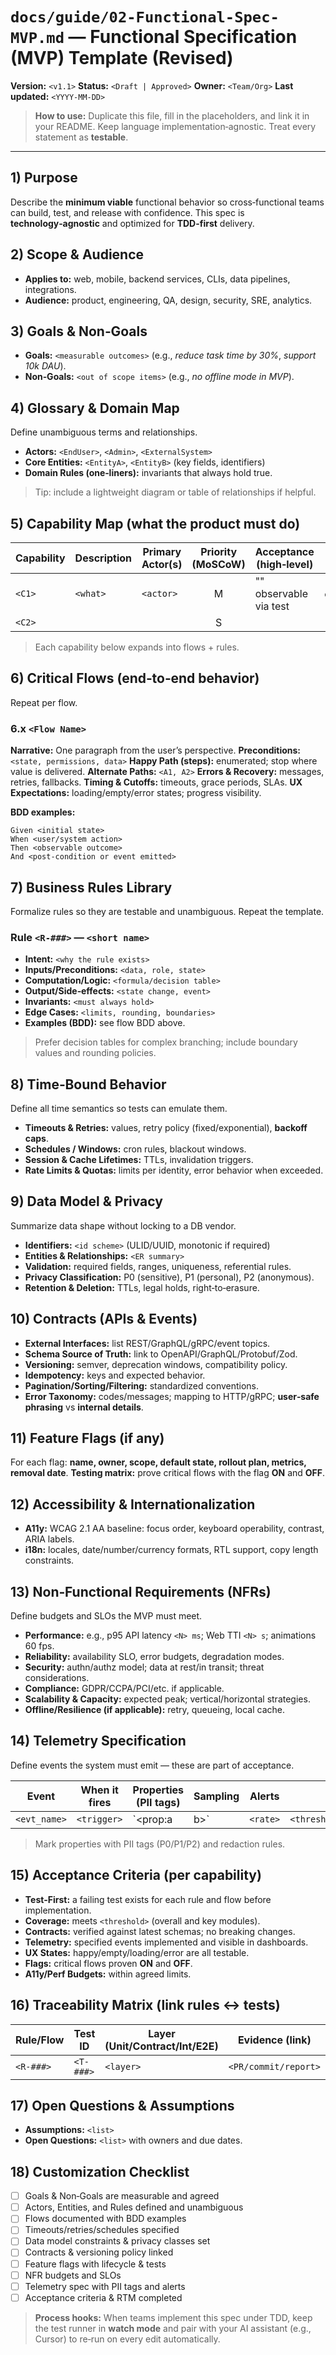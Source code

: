 # `docs/guide/02-Functional-Spec-MVP.md` — Functional Specification (MVP) Template **(Revised)**

**Version:** `<v1.1>`
**Status:** `<Draft | Approved>`
**Owner:** `<Team/Org>`
**Last updated:** `<YYYY-MM-DD>`

> **How to use:** Duplicate this file, fill in the placeholders, and link it in your README. Keep language implementation‑agnostic. Treat every statement as **testable**.

---

## 1) Purpose

Describe the **minimum viable** functional behavior so cross‑functional teams can build, test, and release with confidence. This spec is **technology‑agnostic** and optimized for **TDD-first** delivery.

## 2) Scope & Audience

* **Applies to:** web, mobile, backend services, CLIs, data pipelines, integrations.
* **Audience:** product, engineering, QA, design, security, SRE, analytics.

## 3) Goals & Non‑Goals

* **Goals:** `<measurable outcomes>` (e.g., *reduce task time by 30%*, *support 10k DAU*).
* **Non‑Goals:** `<out of scope items>` (e.g., *no offline mode in MVP*).

## 4) Glossary & Domain Map

Define unambiguous terms and relationships.

* **Actors:** `<EndUser>`, `<Admin>`, `<ExternalSystem>`
* **Core Entities:** `<EntityA>`, `<EntityB>` (key fields, identifiers)
* **Domain Rules (one‑liners):** invariants that always hold true.

> Tip: include a lightweight diagram or table of relationships if helpful.

## 5) Capability Map (what the product must do)

| Capability | Description | Primary Actor(s) | Priority (MoSCoW) | Acceptance (high‑level)         | Telemetry (event names)            |
| ---------- | ----------- | ---------------- | :---------------: | ------------------------------- | ---------------------------------- |
| `<C1>`     | `<what>`    | `<actor>`        |         M         | "<outcome>" observable via test | `c1_started`,`c1_done`,`c1_failed` |
| `<C2>`     |             |                  |         S         |                                 |                                    |

> Each capability below expands into flows + rules.

## 6) Critical Flows (end‑to‑end behavior)

Repeat per flow.

### 6.x `<Flow Name>`

**Narrative:** One paragraph from the user’s perspective.
**Preconditions:** `<state, permissions, data>`
**Happy Path (steps):** enumerated; stop where value is delivered.
**Alternate Paths:** `<A1, A2>`
**Errors & Recovery:** messages, retries, fallbacks.
**Timing & Cutoffs:** timeouts, grace periods, SLAs.
**UX Expectations:** loading/empty/error states; progress visibility.

**BDD examples:**

```
Given <initial state>
When <user/system action>
Then <observable outcome>
And <post-condition or event emitted>
```

## 7) Business Rules Library

Formalize rules so they are testable and unambiguous. Repeat the template.

### Rule `<R-###>` — `<short name>`

* **Intent:** `<why the rule exists>`
* **Inputs/Preconditions:** `<data, role, state>`
* **Computation/Logic:** `<formula/decision table>`
* **Output/Side‑effects:** `<state change, event>`
* **Invariants:** `<must always hold>`
* **Edge Cases:** `<limits, rounding, boundaries>`
* **Examples (BDD):** see flow BDD above.

> Prefer decision tables for complex branching; include boundary values and rounding policies.

## 8) Time‑Bound Behavior

Define all time semantics so tests can emulate them.

* **Timeouts & Retries:** values, retry policy (fixed/exponential), **backoff caps**.
* **Schedules / Windows:** cron rules, blackout windows.
* **Session & Cache Lifetimes:** TTLs, invalidation triggers.
* **Rate Limits & Quotas:** limits per identity, error behavior when exceeded.

## 9) Data Model & Privacy

Summarize data shape without locking to a DB vendor.

* **Identifiers:** `<id scheme>` (ULID/UUID, monotonic if required)
* **Entities & Relationships:** `<ER summary>`
* **Validation:** required fields, ranges, uniqueness, referential rules.
* **Privacy Classification:** P0 (sensitive), P1 (personal), P2 (anonymous).
* **Retention & Deletion:** TTLs, legal holds, right‑to‑erasure.

## 10) Contracts (APIs & Events)

* **External Interfaces:** list REST/GraphQL/gRPC/event topics.
* **Schema Source of Truth:** link to OpenAPI/GraphQL/Protobuf/Zod.
* **Versioning:** semver, deprecation windows, compatibility policy.
* **Idempotency:** keys and expected behavior.
* **Pagination/Sorting/Filtering:** standardized conventions.
* **Error Taxonomy:** codes/messages; mapping to HTTP/gRPC; **user‑safe phrasing** vs **internal details**.

## 11) Feature Flags (if any)

For each flag: **name, owner, scope, default state, rollout plan, metrics, removal date**.
**Testing matrix:** prove critical flows with the flag **ON** and **OFF**.

## 12) Accessibility & Internationalization

* **A11y:** WCAG 2.1 AA baseline: focus order, keyboard operability, contrast, ARIA labels.
* **i18n:** locales, date/number/currency formats, RTL support, copy length constraints.

## 13) Non‑Functional Requirements (NFRs)

Define budgets and SLOs the MVP must meet.

* **Performance:** e.g., p95 API latency `<N> ms`; Web TTI `<N> s`; animations 60 fps.
* **Reliability:** availability SLO, error budgets, degradation modes.
* **Security:** authn/authz model; data at rest/in transit; threat considerations.
* **Compliance:** GDPR/CCPA/PCI/etc. if applicable.
* **Scalability & Capacity:** expected peak; vertical/horizontal strategies.
* **Offline/Resilience (if applicable):** retry, queueing, local cache.

## 14) Telemetry Specification

Define events the system must emit — these are part of acceptance.

| Event        | When it fires | Properties (PII tags) | Sampling | Alerts   |               |
| ------------ | ------------- | --------------------- | -------- | -------- | ------------- |
| `<evt_name>` | `<trigger>`   | \`\<prop\:a           | b>\`     | `<rate>` | `<threshold>` |

> Mark properties with PII tags (P0/P1/P2) and redaction rules.

## 15) Acceptance Criteria (per capability)

* **Test‑First:** a failing test exists for each rule and flow before implementation.
* **Coverage:** meets `<threshold>` (overall and key modules).
* **Contracts:** verified against latest schemas; no breaking changes.
* **Telemetry:** specified events implemented and visible in dashboards.
* **UX States:** happy/empty/loading/error are all testable.
* **Flags:** critical flows proven **ON** and **OFF**.
* **A11y/Perf Budgets:** within agreed limits.

## 16) Traceability Matrix (link rules ↔ tests)

| Rule/Flow | Test ID   | Layer (Unit/Contract/Int/E2E) | Evidence (link)      |
| --------- | --------- | ----------------------------- | -------------------- |
| `<R-###>` | `<T-###>` | `<layer>`                     | `<PR/commit/report>` |

## 17) Open Questions & Assumptions

* **Assumptions:** `<list>`
* **Open Questions:** `<list>` with owners and due dates.

## 18) Customization Checklist

* [ ] Goals & Non‑Goals are measurable and agreed
* [ ] Actors, Entities, and Rules defined and unambiguous
* [ ] Flows documented with BDD examples
* [ ] Timeouts/retries/schedules specified
* [ ] Data model constraints & privacy classes set
* [ ] Contracts & versioning policy linked
* [ ] Feature flags with lifecycle & tests
* [ ] NFR budgets and SLOs
* [ ] Telemetry spec with PII tags and alerts
* [ ] Acceptance criteria & RTM completed

> **Process hooks:** When teams implement this spec under TDD, keep the test runner in **watch mode** and pair with your AI assistant (e.g., Cursor) to re‑run on every edit automatically.
